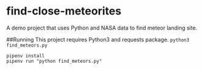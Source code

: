 # find-close-meteorites
A demo project that uses Python and NASA data to find meteor landing site.

##Running
This project requires Python3 and requests package.
`python3 find_meteors.py`


```
pipenv install
pipenv run "python find_meteors.py"
```
